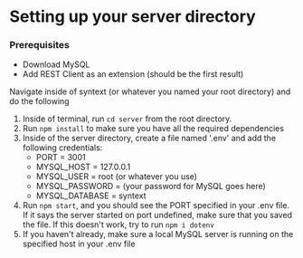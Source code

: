 # Setting up your server directory

### Prerequisites
- Download MySQL 
- Add REST Client as an extension (should be the first result)

Navigate inside of syntext (or whatever you named your root directory) and do the following

1. Inside of terminal, run `cd server` from the root directory. 
2. Run `npm install` to make sure you have all the required dependencies
3. Inside of the server directory, create a file named '.env' and add the following credentials:
    - PORT = 3001
    - MYSQL_HOST = 127.0.0.1
    - MYSQL_USER = root (or whatever you use)
    - MYSQL_PASSWORD = (your password for MySQL goes here)
    - MYSQL_DATABASE = syntext
4. Run `npm start`, and you should see the PORT specified in your .env file. If it says the server started on port undefined, make sure that you saved the file. If this doesn't work, try to run `npm i dotenv`
5. If you haven't already, make sure a local MySQL server is running on the specified host in your .env file